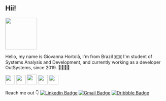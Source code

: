 ## Hii!

<img src="https://i.imgur.com/PzxVmdn.png" width="100" height="100" >

Hello, my name is Giovanna Hortolã, I'm from Brazil 🇧🇷 
I'm student of Systems Analysis and Development, and currently working as a developer OutSystems, since 2019. 👩‍💻🥰🧐     

<img src="https://i.imgur.com/FbfyDAr.png" width="30" height="30" > <img src="https://i.imgur.com/6iEKq6G.png" width="30" height="30" > <img src="https://i.imgur.com/CP3pUQU.png" width="31" height="31" > <img src="https://i.imgur.com/nGxUJgO.png" width="30" height="30" > <img src="https://i.imgur.com/AQx1G1g.png" width="30" height="30" >


Reach me out 👇
[
![Linkedin Badge](https://img.shields.io/badge/LinkedIn-0077B5?style=for-the-badge&logo=linkedin&logoColor=white)](https://www.linkedin.com/in/giovannahortola/) [![Gmail Badge](https://img.shields.io/badge/Gmail-D14836?style=for-the-badge&logo=gmail&logoColor=white)](https://mail.google.com/mail/u/0/#inbox?compose=new) [![Dribbble Badge](https://img.shields.io/badge/Dribbble-EA4C89?style=for-the-badge&logo=dribbble&logoColor=white)
](https://dribbble.com/Hortola) 
